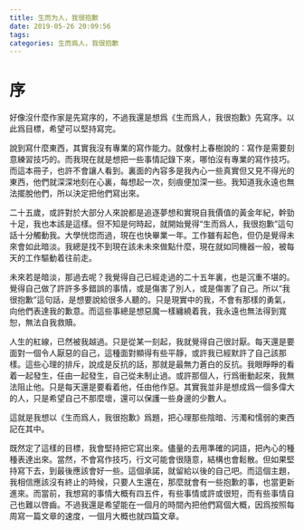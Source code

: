 ```yaml
---
title: 生而为人，我很抱歉
date: 2019-05-26 20:09:56
tags: 
categories: 生而爲人，我很抱歉
---
```


# 序

好像沒什麼作家是先寫序的，不過我還是想爲《生而爲人，我很抱歉》先寫序。以此爲目標，希望可以堅持寫完。

說到寫什麼東西，其實我沒有專業的寫作能力。就像村上春樹說的：寫作是需要刻意練習技巧的。而我現在就是想把一些事情記錄下來，哪怕沒有專業的寫作技巧。而這本冊子，也許不會讓人看到。裏面的內容多是我內心一些真實但又見不得光的東西，他們就深深地刻在心裏，每想起一次，刻痕便加深一些。我知道我永遠也無法擺脫他們，所以決定把他們寫出來。

二十五歲，或許對於大部分人來說都是追逐夢想和實現自我價值的黃金年紀，幹勁十足，我也本該是這樣。但不知是何時起，就開始覺得“生而爲人，我很抱歉”這句話十分觸動我。大學恍惚而過，現在也快畢業一年。工作雖有起色，但仍是覺得未來會如此暗淡。我總是找不到現在該未未來做點什麼，現在就如同機器一般，被每天的工作驅動着往前走。

未來若是暗淡，那過去呢？我覺得自己已經走過的二十五年裏，也是沉重不堪的。覺得自己做了許許多多錯誤的事情，或是傷害了別人，或是傷害了自己。所以“我很抱歉”這句話，是想要說給很多人聽的。只是現實中的我，不會有那樣的勇氣，向他們表達我的歉意。而這些事總是想惡魔一樣纏繞着我，我永遠也無法得到寬恕，無法自我救贖。

人生的紅線，已然被我越過。只是從某一刻起，我就覺得自己很討厭。每天還是要面對一個令人厭惡的自己，這種面對顯得有些平靜，或許我已經默許了自己該那樣。這些心理的排斥，說成是反抗的話，那就是最無力蒼白的反抗。我眼睜睜的看着一起發生，任由一起發生，自己從未制止過。或許那個人，行爲衝動起來，我無法阻止他。只是每天還是要看着他，任由他作惡。其實我並非是想成爲一個多偉大的人，只是希望自己不那麼壞，還可以保護一些身邊的少數人。

這就是我想以《生而爲人，我很抱歉》爲題，把心理那些陰暗、污濁和懦弱的東西記在其中。

既然定了這樣的目標，我會堅持把它寫出來。儘量的去用準確的詞語，把內心的種種表達出來。當然，不會寫作技巧，行文可能會很隨意，結構也會鬆散。但如果堅持寫下去，到最後應該會好一些。這個承諾，就留給以後的自己吧。而這個主題，我相信應該沒有終止的時候，只要人生還在，那麼就會有一些抱歉的事，也當更新進來。而當前，我想寫的事情大概有四五件，有些事情或許或很短，而有些事情自己也難以啓齒。不過我還是希望能在一個月的時間內把他們寫個大概，因爲按照每周寫一篇文章的速度，一個月大概也就四篇文章。